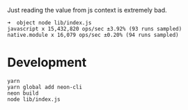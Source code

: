 Just reading the value from js context is extremely bad.
```
➜  object node lib/index.js
javascript x 15,432,820 ops/sec ±3.92% (93 runs sampled)
native.module x 16,079 ops/sec ±0.20% (94 runs sampled)
```

# Development
```
yarn
yarn global add neon-cli
neon build
node lib/index.js
```
